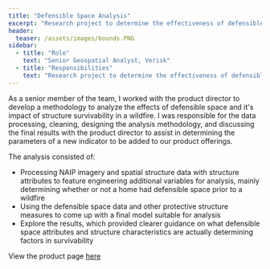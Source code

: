 ```yaml
---
title: "Defensible Space Analysis"
excerpt: "Research project to determine the effectiveness of defensible space on wildfire losses"
header:
  teaser: /assets/images/bounds.PNG
sidebar:
  - title: "Role"
    text: "Senior Geospatial Analyst, Verisk"
  - title: "Responsibilities"
    text: "Research project to determine the effectiveness of defensible space on wildfire losses"
---
```


As a senior member of the team, I worked with the product director to develop a methodology to analyze the effects of defensible space and it's impact of structure survivability in a wildfire. I was responsible for the data processing, cleaning, designing the analysis methodology, and discussing the final results with the product director to assist in determining the parameters of a new indicator to be added to our product offerings.

The analysis consisted of:
* Processing NAIP imagery and spatial structure data with structure attributes to feature engineering additional variables for analysis, mainly determining whether or not a home had defensible space prior to a wildfire
* Using the defensible space data and other protective structure measures to come up with a final model suitable for analysis
* Explore the results, which provided clearer guidance on what defensible space attributes and structure characteristics are actually determining factors in survivability

View the product page [here](https://www.verisk.com/insurance/products/fireline/)


<!-- Google tag (gtag.js) -->
<script async src="https://www.googletagmanager.com/gtag/js?id=G-XPBNYW4N8W"></script>
<script>
  window.dataLayer = window.dataLayer || [];
  function gtag(){dataLayer.push(arguments);}
  gtag('js', new Date());

  gtag('config', 'G-XPBNYW4N8W');
</script>